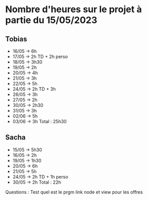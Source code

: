 # Nombre d'heures sur le projet à partie du 15/05/2023


## Tobias

- 16/05 -> 6h
- 17/05 -> 2h TD + 2h perso
- 18/05 -> 3h30
- 19/05 -> 2h
- 20/05 -> 4h
- 21/05 -> 3h
- 22/05 -> 5h
- 24/05 -> 2h TD + 3h
- 26/05 -> 3h
- 27/05 -> 2h
- 30/05 -> 2h30
- 31/05 -> 3h
- 02/06 -> 5h
- 03/06 -> 3h
Total : 25h30

## Sacha

- 15/05 -> 5h30
- 16/05 -> 2h
- 19/05 -> 1h30
- 20/05 -> 6h
- 21/05 -> 5h
- 24/05 -> 2h TD + 1h perso
- 30/05 -> 2h
Total : 22h




Questions :
Test quel est le prgm
link node et view pour les offres